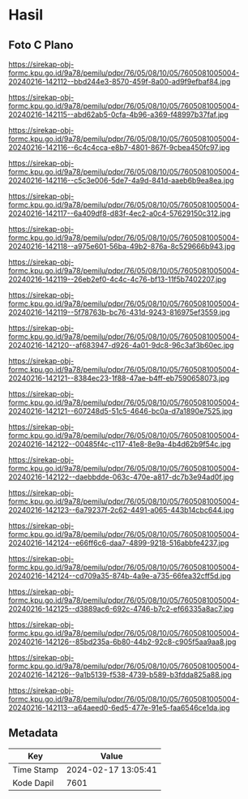 # Hasil

## Foto C Plano

https://sirekap-obj-formc.kpu.go.id/9a78/pemilu/pdpr/76/05/08/10/05/7605081005004-20240216-142112--bbd244e3-8570-459f-8a00-ad9f9efbaf84.jpg

https://sirekap-obj-formc.kpu.go.id/9a78/pemilu/pdpr/76/05/08/10/05/7605081005004-20240216-142115--abd62ab5-0cfa-4b96-a369-f48997b37faf.jpg

https://sirekap-obj-formc.kpu.go.id/9a78/pemilu/pdpr/76/05/08/10/05/7605081005004-20240216-142116--6c4c4cca-e8b7-4801-867f-9cbea450fc97.jpg

https://sirekap-obj-formc.kpu.go.id/9a78/pemilu/pdpr/76/05/08/10/05/7605081005004-20240216-142116--c5c3e006-5de7-4a9d-841d-aaeb6b9ea8ea.jpg

https://sirekap-obj-formc.kpu.go.id/9a78/pemilu/pdpr/76/05/08/10/05/7605081005004-20240216-142117--6a409df8-d83f-4ec2-a0c4-57629150c312.jpg

https://sirekap-obj-formc.kpu.go.id/9a78/pemilu/pdpr/76/05/08/10/05/7605081005004-20240216-142118--a975e601-56ba-49b2-876a-8c529666b943.jpg

https://sirekap-obj-formc.kpu.go.id/9a78/pemilu/pdpr/76/05/08/10/05/7605081005004-20240216-142119--26eb2ef0-4c4c-4c76-bf13-11f5b7402207.jpg

https://sirekap-obj-formc.kpu.go.id/9a78/pemilu/pdpr/76/05/08/10/05/7605081005004-20240216-142119--5f78763b-bc76-431d-9243-816975ef3559.jpg

https://sirekap-obj-formc.kpu.go.id/9a78/pemilu/pdpr/76/05/08/10/05/7605081005004-20240216-142120--af683947-d926-4a01-9dc8-96c3af3b60ec.jpg

https://sirekap-obj-formc.kpu.go.id/9a78/pemilu/pdpr/76/05/08/10/05/7605081005004-20240216-142121--8384ec23-1f88-47ae-b4ff-eb7590658073.jpg

https://sirekap-obj-formc.kpu.go.id/9a78/pemilu/pdpr/76/05/08/10/05/7605081005004-20240216-142121--607248d5-51c5-4646-bc0a-d7a1890e7525.jpg

https://sirekap-obj-formc.kpu.go.id/9a78/pemilu/pdpr/76/05/08/10/05/7605081005004-20240216-142122--00485f4c-c117-41e8-8e9a-4b4d62b9f54c.jpg

https://sirekap-obj-formc.kpu.go.id/9a78/pemilu/pdpr/76/05/08/10/05/7605081005004-20240216-142122--daebbdde-063c-470e-a817-dc7b3e94ad0f.jpg

https://sirekap-obj-formc.kpu.go.id/9a78/pemilu/pdpr/76/05/08/10/05/7605081005004-20240216-142123--6a79237f-2c62-4491-a065-443b14cbc644.jpg

https://sirekap-obj-formc.kpu.go.id/9a78/pemilu/pdpr/76/05/08/10/05/7605081005004-20240216-142124--e66ff6c6-daa7-4899-9218-516abbfe4237.jpg

https://sirekap-obj-formc.kpu.go.id/9a78/pemilu/pdpr/76/05/08/10/05/7605081005004-20240216-142124--cd709a35-874b-4a9e-a735-66fea32cff5d.jpg

https://sirekap-obj-formc.kpu.go.id/9a78/pemilu/pdpr/76/05/08/10/05/7605081005004-20240216-142125--d3889ac6-692c-4746-b7c2-ef66335a8ac7.jpg

https://sirekap-obj-formc.kpu.go.id/9a78/pemilu/pdpr/76/05/08/10/05/7605081005004-20240216-142126--85bd235a-6b80-44b2-92c8-c905f5aa9aa8.jpg

https://sirekap-obj-formc.kpu.go.id/9a78/pemilu/pdpr/76/05/08/10/05/7605081005004-20240216-142126--9a1b5139-f538-4739-b589-b3fdda825a88.jpg

https://sirekap-obj-formc.kpu.go.id/9a78/pemilu/pdpr/76/05/08/10/05/7605081005004-20240216-142113--a64aeed0-6ed5-477e-91e5-faa6546ce1da.jpg


## Metadata

| Key        | Value               |
| ---------- | ------------------- |
| Time Stamp | 2024-02-17 13:05:41 |
| Kode Dapil | 7601                |



